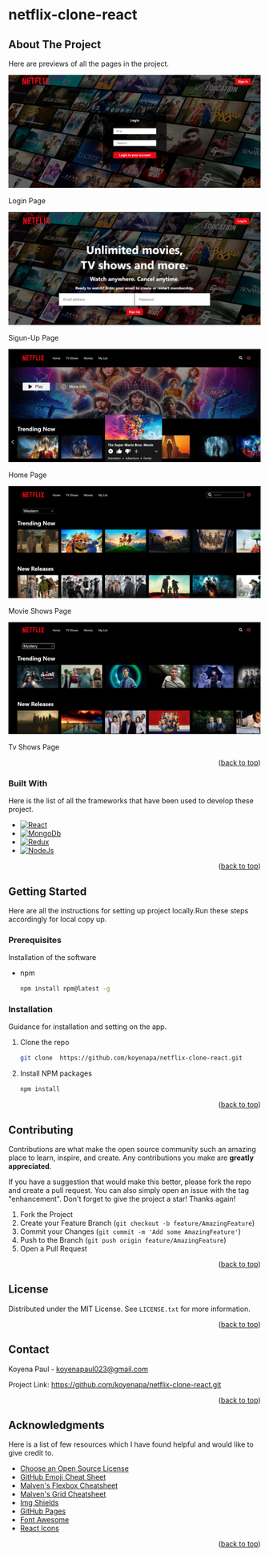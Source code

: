 # netflix-clone-react
<a name="readme-top"></a>
<!--
*** Thanks for checking out the Netflix-Clone Project. If you have a suggestion
*** that would make this better, please fork the repo and create a pull request
*** or simply open an issue with the tag "enhancement".
*** Don't forget to give the project a star!
*** Thanks again! Now go create something AMAZING! :D
-->


<!-- ABOUT THE PROJECT -->
## About The Project

Here are previews of all the pages in the project.

<img src = "./Images/LoginPage.png"/>
<p>Login Page</p>
<img src = "./Images/Sign_up_Page.png"/>
<p>Sigun-Up Page</p>
<img src = "./Images/Home.png"/>
<p>Home Page</p>
<img src = "./Images/Movie-Shows.png"/>
<p>Movie Shows Page</p>
<img src = "./Images/TV-Shows.png"/>
<p>Tv Shows Page</p>



<p align="right">(<a href="#readme-top">back to top</a>)</p>



### Built With

Here is the list of all the frameworks that have been used to develop these project.


* [![React][React.js]][React-url]
* [![MongoDb][MongoDb.com]][MongoDb-url]
* [![Redux][Redux.com]][Redux-url]
* [![NodeJs][NodeJs.com]][NodeJs-url]

<p align="right">(<a href="#readme-top">back to top</a>)</p>



<!-- GETTING STARTED -->
## Getting Started


Here are all the instructions for setting up project locally.Run these steps accordingly for local copy up.

### Prerequisites

Installation of the software
* npm
  ```sh
  npm install npm@latest -g
  ```

### Installation


Guidance for installation and setting on the app.

1. Clone the repo
   ```sh
   git clone  https://github.com/koyenapa/netflix-clone-react.git
   ```
2. Install NPM packages
   ```sh
   npm install
   ```


<p align="right">(<a href="#readme-top">back to top</a>)</p>




<!-- CONTRIBUTING -->
## Contributing

Contributions are what make the open source community such an amazing place to learn, inspire, and create. Any contributions you make are **greatly appreciated**.

If you have a suggestion that would make this better, please fork the repo and create a pull request. You can also simply open an issue with the tag "enhancement".
Don't forget to give the project a star! Thanks again!

1. Fork the Project
2. Create your Feature Branch (`git checkout -b feature/AmazingFeature`)
3. Commit your Changes (`git commit -m 'Add some AmazingFeature'`)
4. Push to the Branch (`git push origin feature/AmazingFeature`)
5. Open a Pull Request

<p align="right">(<a href="#readme-top">back to top</a>)</p>



<!-- LICENSE -->
## License

Distributed under the MIT License. See `LICENSE.txt` for more information.

<p align="right">(<a href="#readme-top">back to top</a>)</p>



<!-- CONTACT -->
## Contact

Koyena Paul - koyenapaul023@gmail.com

Project Link:  https://github.com/koyenapa/netflix-clone-react.git

<p align="right">(<a href="#readme-top">back to top</a>)</p>



<!-- ACKNOWLEDGMENTS -->
## Acknowledgments


Here is a list of few resources which I have found helpful and would like to give credit to.

* [Choose an Open Source License](https://choosealicense.com)
* [GitHub Emoji Cheat Sheet](https://www.webpagefx.com/tools/emoji-cheat-sheet)
* [Malven's Flexbox Cheatsheet](https://flexbox.malven.co/)
* [Malven's Grid Cheatsheet](https://grid.malven.co/)
* [Img Shields](https://shields.io)
* [GitHub Pages](https://pages.github.com)
* [Font Awesome](https://fontawesome.com)
* [React Icons](https://react-icons.github.io/react-icons/search)

<p align="right">(<a href="#readme-top">back to top</a>)</p>



<!-- MARKDOWN LINKS & IMAGES -->

[Next.js]: https://img.shields.io/badge/next.js-000000?style=for-the-badge&logo=nextdotjs&logoColor=white
[Next-url]: https://nextjs.org/
[React.js]: https://img.shields.io/badge/React-20232A?style=for-the-badge&logo=react&logoColor=61DAFB
[React-url]: https://reactjs.org/

[MongoDb.com]: https://img.shields.io/badge/MongoDB-4EA94B?style=for-the-badge&logo=mongodb&logoColor=white
[MongoDb-url]: https://www.mongodb.com/
[Redux.com]: https://img.shields.io/badge/Redux-593D88?style=for-the-badge&logo=redux&logoColor=white
[Redux-url]: https://redux.js.org/
[NodeJS.com]: https://img.shields.io/badge/Node.js-43853D?style=for-the-badge&logo=node.js&logoColor=white
[NodeJS-url]: https://nodejs.org/en
